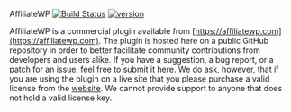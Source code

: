 AffiliateWP
[![Build Status](https://travis-ci.org/AffiliateWP/AffiliateWP.svg?branch=master)](https://travis-ci.org/AffiliateWP/AffiliateWP)
[![version](https://img.shields.io/badge/version-v2.2-blue.svg)](https://github.com/AffiliateWP/AffiliateWP)

AffiliateWP is a commercial plugin available from [https://affiliatewp.com](https://affiliatewp.com). The plugin is hosted here on a public GitHub repository in order to better facilitate community contributions from developers and users alike. If you have a suggestion, a bug report, or a patch for an issue, feel free to submit it here. We do ask, however, that if you are using the plugin on a live site that you please purchase a valid license from the [website](https://affiliatewp.com). We cannot provide support to anyone that does not hold a valid license key.
